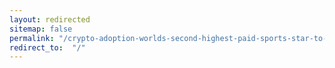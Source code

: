 ```yaml
---
layout: redirected
sitemap: false
permalink: "/crypto-adoption-worlds-second-highest-paid-sports-star-to-receive-tokens-in-transfer-deal/"
redirect_to:  "/"
---
```

